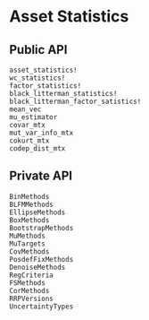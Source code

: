 # Asset Statistics

## Public API

```@docs
asset_statistics!
wc_statistics!
factor_statistics!
black_litterman_statistics!
black_litterman_factor_satistics!
mean_vec
mu_estimator
covar_mtx
mut_var_info_mtx
cokurt_mtx
codep_dist_mtx
```

## Private API

```@docs
BinMethods
BLFMMethods
EllipseMethods
BoxMethods
BootstrapMethods
MuMethods
MuTargets
CovMethods
PosdefFixMethods
DenoiseMethods
RegCriteria
FSMethods
CorMethods
RRPVersions
UncertaintyTypes
```
